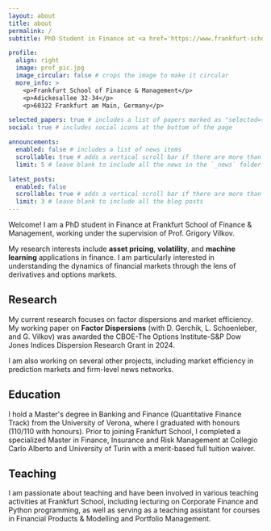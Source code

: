 ```yaml
---
layout: about
title: about
permalink: /
subtitle: PhD Student in Finance at <a href='https://www.frankfurt-school.de'>Frankfurt School of Finance & Management</a>

profile:
  align: right
  image: prof_pic.jpg
  image_circular: false # crops the image to make it circular
  more_info: >
    <p>Frankfurt School of Finance & Management</p>
    <p>Adickesallee 32-34</p>
    <p>60322 Frankfurt am Main, Germany</p>

selected_papers: true # includes a list of papers marked as "selected={true}"
social: true # includes social icons at the bottom of the page

announcements:
  enabled: false # includes a list of news items
  scrollable: true # adds a vertical scroll bar if there are more than 3 news items
  limit: 5 # leave blank to include all the news in the `_news` folder

latest_posts:
  enabled: false
  scrollable: true # adds a vertical scroll bar if there are more than 3 new posts items
  limit: 3 # leave blank to include all the blog posts
---
```


Welcome! I am a PhD student in Finance at Frankfurt School of Finance & Management, working under the supervision of Prof. Grigory Vilkov.

My research interests include **asset pricing**, **volatility**, and **machine learning** applications in finance. I am particularly interested in understanding the dynamics of financial markets through the lens of derivatives and options markets.

## Research

My current research focuses on factor dispersions and market efficiency. My working paper on **Factor Dispersions** (with D. Gerchik, L. Schoenleber, and G. Vilkov) was awarded the CBOE-The Options Institute-S&P Dow Jones Indices Dispersion Research Grant in 2024.

I am also working on several other projects, including market efficiency in prediction markets and firm-level news networks.

## Education

I hold a Master's degree in Banking and Finance (Quantitative Finance Track) from the University of Verona, where I graduated with honours (110/110 with honours). Prior to joining Frankfurt School, I completed a specialized Master in Finance, Insurance and Risk Management at Collegio Carlo Alberto and University of Turin with a merit-based full tuition waiver.

## Teaching

I am passionate about teaching and have been involved in various teaching activities at Frankfurt School, including lecturing on Corporate Finance and Python programming, as well as serving as a teaching assistant for courses in Financial Products & Modelling and Portfolio Management.
